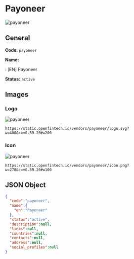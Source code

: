 
# Payoneer 
![payoneer](https://static.openfintech.io/vendors/payoneer/logo.svg?w=400&c=v0.59.26#w200)  

## General 
 
**Code:** `payoneer` 
 
**Name:** 
 
:	[EN] Payoneer 
 
**Status:** `active` 
 

## Images 

### Logo 
 
![payoneer](https://static.openfintech.io/vendors/payoneer/logo.svg?w=400&c=v0.59.26#w200)  

```
https://static.openfintech.io/vendors/payoneer/logo.svg?w=400&c=v0.59.26#w200
```  

### Icon 
 
![payoneer](https://static.openfintech.io/vendors/payoneer/icon.png?w=278&c=v0.59.26#w100)  

```
https://static.openfintech.io/vendors/payoneer/icon.png?w=278&c=v0.59.26#w100
```  

## JSON Object 

```json
{
  "code":"payoneer",
  "name":{
    "en":"Payoneer"
  },
  "status":"active",
  "description":null,
  "links":null,
  "countries":null,
  "contacts":null,
  "address":null,
  "social_profiles":null
}
```  
